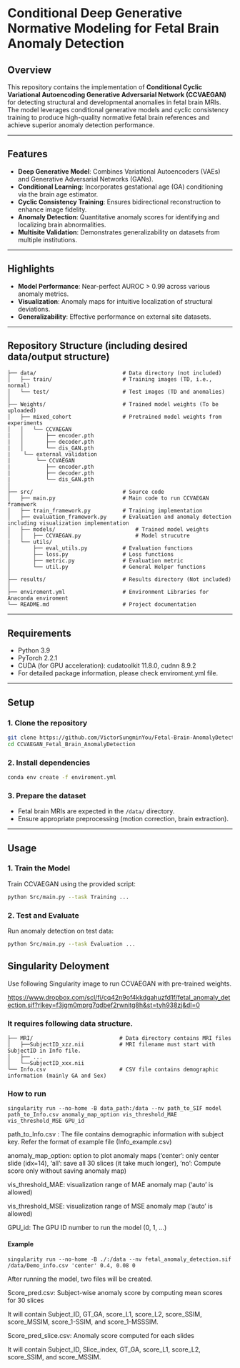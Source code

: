 # Conditional Deep Generative Normative Modeling for Fetal Brain Anomaly Detection

## Overview  
This repository contains the implementation of **Conditional Cyclic Variational Autoencoding Generative Adversarial Network (CCVAEGAN)** for detecting structural and developmental anomalies in fetal brain MRIs. The model leverages conditional generative models and cyclic consistency training to produce high-quality normative fetal brain references and achieve superior anomaly detection performance.

---

## Features  
- **Deep Generative Model**: Combines Variational Autoencoders (VAEs) and Generative Adversarial Networks (GANs).  
- **Conditional Learning**: Incorporates gestational age (GA) conditioning via the brain age estimator.  
- **Cyclic Consistency Training**: Ensures bidirectional reconstruction to enhance image fidelity.  
- **Anomaly Detection**: Quantitative anomaly scores for identifying and localizing brain abnormalities.  
- **Multisite Validation**: Demonstrates generalizability on datasets from multiple institutions.  

---

## Highlights  
- **Model Performance**: Near-perfect AUROC > 0.99 across various anomaly metrics.  
- **Visualization**: Anomaly maps for intuitive localization of structural deviations.  
- **Generalizability**: Effective performance on external site datasets.  

---

## Repository Structure (including desired data/output structure)  
```
├── data/                           # Data directory (not included)
│   ├── train/                      # Training images (TD, i.e., normal)
│   └── test/                       # Test images (TD and anomalies)
│
├── Weights/                        # Trained model weights (To be uploaded)
│   ├── mixed_cohort                # Pretrained model weights from experiments
│   │   └── CCVAEGAN                    
|   │       ├── encoder.pth
|   │       ├── decoder.pth
|   │       └── dis_GAN.pth            
|    └── external_validation
|        └── CCVAEGAN
|           ├── encoder.pth
|           ├── decoder.pth
|           └── dis_GAN.pth            
│
├── src/                            # Source code
│   ├── main.py                     # Main code to run CCVAEGAN framework
│   ├── train_framework.py          # Training implementation
│   ├── evaluation_framework.py     # Evaluation and anomaly detection including visualization implementation
│   ├── models/                         # Trained model weights
│   │   ├── CCVAEGAN.py                 # Model strucutre
|   └── utils/                            
│       ├── eval_utils.py           # Evaluation functions
│       ├── loss.py                 # Loss functions
│       ├── metric.py               # Evaluation metric
│       └── util.py                 # General Helper functions
│
├── results/                        # Results directory (Not included)
│
├── enviroment.yml                  # Environment Libraries for Anaconda enviroment
└── README.md                       # Project documentation
```

---

## Requirements  
- Python 3.9  
- PyTorch 2.2.1  
- CUDA (for GPU acceleration): cudatoolkit 11.8.0, cudnn 8.9.2
- For detailed package information, please check enviroment.yml file.

---

## Setup  
### 1. Clone the repository  
```bash
git clone https://github.com/VictorSungminYou/Fetal-Brain-AnomalyDetection
cd CCVAEGAN_Fetal_Brain_AnomalyDetection
```

### 2. Install dependencies  
```bash
conda env create -f enviroment.yml
```

### 3. Prepare the dataset  
- Fetal brain MRIs are expected in the `/data/` directory.  
- Ensure appropriate preprocessing (motion correction, brain extraction).

---

## Usage  
### 1. Train the Model  
Train CCVAEGAN using the provided script:  
```bash
python Src/main.py --task Training ...
```

### 2. Test and Evaluate  
Run anomaly detection on test data:  
```bash
python Src/main.py --task Evaluation ...
```


## Singularity Deloyment
Use following Singularity image to run CCVAEGAN with pre-trained weights.

https://www.dropbox.com/scl/fi/cq42n9of4kkdgahuzfd1f/fetal_anomaly_detection.sif?rlkey=f3jgm0mprg7qdbef2rwnitg8h&st=tyh938zj&dl=0  

### It requires following data structure.
```
├── MRI/                           # Data directory contains MRI files
│   ├──SubjectID_xzz.nii           # MRI filename must start with SubjectID in Info file.
│   ├── ...
│   └──SubjectID_xxx.nii
└── Info.csv                       # CSV file contains demographic information (mainly GA and Sex)
```

### How to run
```
singularity run --no-home -B data_path:/data --nv path_to_SIF model path_to_Info.csv anomaly_map_option vis_threshold_MAE vis_threshold_MSE GPU_id
```
path_to_Info.csv : The file contains demographic information with subject key. Refer the format of example file (Info_example.csv)

anomaly_map_option: option to plot anomaly maps (‘center’: only center slide (idx=14), ‘all’: save all 30 slices (it take much longer), ‘no’: Compute score only without saving anomaly map)

vis_threshold_MAE: visualization range of MAE anomaly map (‘auto’ is allowed)

vis_threshold_MSE: visualization range of MSE anomaly map (‘auto’ is allowed)

GPU_id: The GPU ID number to run the model (0, 1, ...)

#### Example
```
singularity run --no-home -B ./:/data --nv fetal_anomaly_detection.sif /data/Demo_info.csv 'center' 0.4, 0.08 0
```

After running the model, two files will be created.

Score_pred.csv: Subject-wise anomaly score by computing mean scores for 30 slices

It will contain Subject_ID, GT_GA, score_L1, score_L2, score_SSIM, score_MSSIM, score_1-SSIM, and score_1-MSSSIM.

Score_pred_slice.csv: Anomaly score computed for each slides

It will contain Subject_ID, Slice_index, GT_GA, score_L1, score_L2, score_SSIM, and score_MSSIM.
